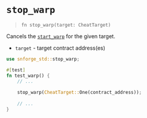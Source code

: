# `stop_warp`

> `fn stop_warp(target: CheatTarget)`

Cancels the [`start_warp`](./start_warp.md) for the given target.

- `target` - target contract address(es)

```rust
use snforge_std::stop_warp;

#[test]
fn test_warp() {
    // ...
    
    stop_warp(CheatTarget::One(contract_address));
    
    // ...
}
```
